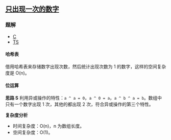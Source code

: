 ## [只出现一次的数字](https://leetcode-cn.com/problems/single-number/)
### 题解
+ [C](../../c/256/136.c)
+ [TS](../../ts/256/136.ts)

#### 哈希表
借用哈希表来存储数字出现次数，然后统计出现次数为 1 的数字，这样的空间复杂度是 O(n)。

#### 位运算
**思路 S**
利用异或操作的特性：`a ^ a = 0`，`a ^ 0 = a`，`a ^ b ^ a = b`。数组中只有一个数字出现 1 次，其他的都出现 2 次，符合异或操作的第三个特性。

**复杂度分析**
+ 时间复杂度：O(n)，n 为数组长度。
+ 空间复杂度：O(1)。  